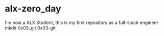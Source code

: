 # alx-zero_day
I'm now a ALX Student, this is my first repository as a full-stack engineer
mkdir 0x03_git
0x03-git
